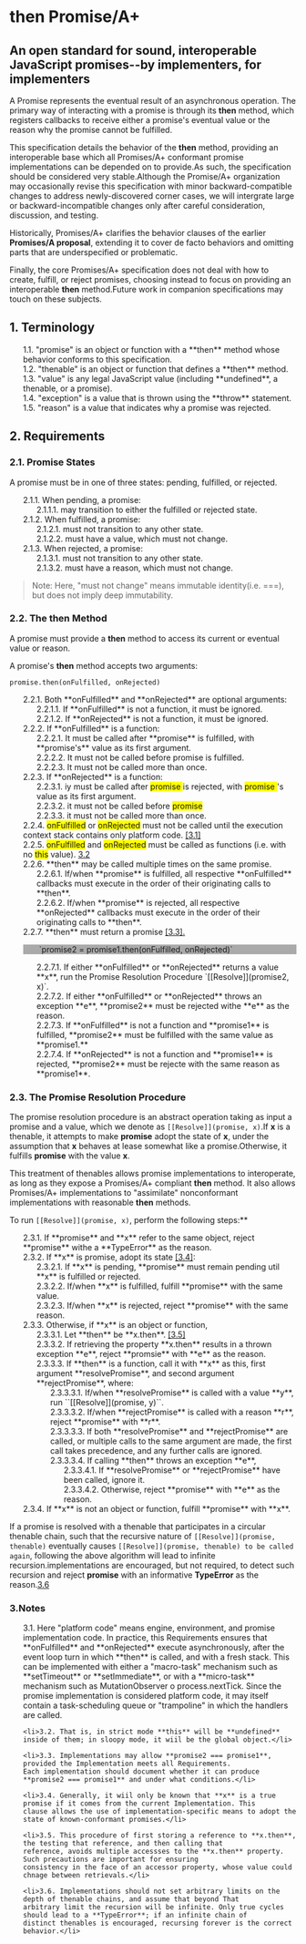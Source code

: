 # **then** Promise/A+

## An open standard for sound, interoperable JavaScript promises--by implementers, for implementers

  A Promise represents the eventual result of an asynchronous operation.
  The primary way of interacting with a promise is through its **then** method,
  which registers callbacks to receive either a promise's eventual value or the
  reason why the promise cannot be fulfilled.

  This specification details the behavior of the **then** method, providing an
  interoperable base which all Promises/A+ conformant promise implementations can
  be depended on to provide.As such, the specification should be considered very
  stable.Although the Promise/A+ organization may occasionally revise this specification
  with minor backward-compatible changes to address newly-discovered corner cases,
  we will intergrate large or backward-incompatible changes only after careful consideration, discussion, and testing.

  Historically, Promises/A+ clarifies the behavior clauses of the earlier
  **Promises/A proposal**, extending it to cover de facto behaviors and omitting parts
  that are underspecified or problematic.

  Finally, the core Promises/A+ specification does not deal with how to create, fulfill,
  or reject promises, choosing instead to focus on providing an interoperable **then**
  method.Future work in companion specifications may touch on these subjects.

## 1. Terminology

  <ul style="list-style:none;">
    <li>1.1. "promise" is an object or function with a **then** method whose behavior
    conforms to this specification.</li>
    <li>1.2. "thenable" is an object or function that defines a **then** method.</li>
    <li>1.3. "value" is any legal JavaScript value (including **undefined**, a thenable, or a promise).</li>
    <li>1.4. "exception" is a value that is thrown using the **throw** statement.</li>
    <li>1.5. "reason" is a value that indicates why a promise was rejected.</li>
  </ul>

## 2. Requirements
### 2.1. Promise States

A promise must be in one of three states: pending, fulfilled, or rejected.

  <ul style="list-style:none;">
    <li>2.1.1. When pending, a promise:
      <ul style="list-style:none;">
        <li>2.1.1.1. may transition to either the fulfilled or rejected state.</li>
      </ul>
    </li>
    <li>2.1.2. When fulfilled, a promise:
      <ul style="list-style:none;">
        <li>2.1.2.1. must not transition to any other state.</li>
        <li>2.1.2.2. must have a value, which must not change.</li>
      </ul>
    </li>
    <li>2.1.3. When rejected, a promise:
      <ul style="list-style:none;">
        <li>2.1.3.1. must not transition to any other state.</li>
        <li>2.1.3.2. must have a reason, which must not change.</li>
      </ul>
    </li>
  </ul>

> Note: Here, "must not change" means immutable identity(i.e. ===), but does not imply deep immutability.

### 2.2. The **then** Method

A promise must provide a **then** method to access its current or eventual value or reason.

A promise's **then** method accepts two arguments:
  ```
  promise.then(onFulfilled, onRejected)
  ```
  <ul style="list-style:none;">
    <li>2.2.1. Both **onFulfilled** and **onRejected** are optional arguments:
      <ul style="list-style:none;">
        <li>2.2.1.1. If **onFulfilled** is not a function, it must be ignored.</li>
        <li>2.2.1.2. If **onRejected** is not a function, it must be ignored.</li>
      </ul>
    </li>
    <li>2.2.2. If **onFulfilled** is a function:
      <ul style="list-style:none;">
        <li>2.2.2.1. It must be called after **promise** is fulfilled, with **promise's**
        value as its first argument.</li>
        <li>2.2.2.2. It must not be called before promise is fulfilled.</li>
        <li>2.2.2.3. It must not be called more than once.</li>
      </ul>
    </li>
    <li>2.2.3. If **onRejected** is a function:
      <ul style="list-style:none;">
        <li>2.2.3.1. iy must be called after <span style="background-color:#ff0">promise
        </span> is rejected, with <span style="background-color:#ff0">promise
        </span>'s value as its first argument.</li>
        <li>2.2.3.2. it must not be called before <span style="background-color:#ff0">promise</span></li>
        <li>2.2.3.3. it must not be called more than once.</li>
      </ul>
    </li>
    <li>2.2.4. <span style="background-color:#ff0">onFulfilled</span> or <span style="background-color:#ff0">onRejected</span> must not be called until the execution context stack contains only platform code. <a href="https://promisesaplus.com/#notes">[3.1]</a></li>
    <li>2.2.5. <span style="background-color:#ff0">onFulfilled</span> and
    <span style="background:#ff0">onRejected</span> must be called as functions (i.e. with no <span style="background:#ff0">this</span> value). <a href="https://promisesaplus.com/#notes">3.2</a></li>
    <li>2.2.6. **then** may be called multiple times on the same promise.
      <ul style="list-style:none;">
        <li>2.2.6.1. If/when **promise** is fulfilled, all respective **onFulfilled** callbacks must execute in the order of their originating calls to **then**.</li>
        <li>2.2.6.2. If/when **promise** is rejected, all respective **onRejected** callbacks must execute in the order of their originating calls to **then**.</li>
      </ul>
    </li>
    <li>2.2.7. **then** must return a promise <a href="https://promisesaplus.com/#notes">[3.3].</a>
    <p style="background: #aaa">&emsp;&emsp;`promise2 = promise1.then(onFulfilled, onRejected)`</p>
      <ul style="list-style:none;">
        <li>2.2.7.1. If either **onFulfilled** or **onRejected** returns a value **x**, run the Promise Resolution Procedure `[[Resolve]](promise2, x)`.</li>
        <li>2.2.7.2. If either **onFulfilled** or **onRejected** throws an exception **e**, **promise2** must be rejected withe **e** as the reason.</li>
        <li>2.2.7.3. If **onFulfilled** is not a function and **promise1** is fulfilled, **promise2** must be fulfilled with the same value as **promise1.**</li>
        <li>2.2.7.4. If **onRejected** is not a function and **promise1** is rejected, **promise2** must be rejecte with the same reason as **promise1**.</li>
      </ul>
    </li>
  </ul>

### 2.3. The Promise Resolution Procedure

The promise resolution procedure is an abstract operation taking as input a promise and a value,
which we denote as ``[[Resolve]](promise, x)``.If **x** is a thenable, it attempts to make **promise** adopt the state of **x**,
under the assumption that **x** behaves at lease somewhat like a promise.Otherwise, it fulfills **promise** with the value **x**.

This treatment of thenables allows promise implementations to interoperate, as long as they expose a Promises/A+ compliant **then** method.
It also allows Promises/A+ implementations to "assimilate" nonconformant implementations with reasonable **then** methods.

To run ``[[Resolve]](promise, x)``, perform the following steps:**

  <ul style="list-style:none;">
    <li>2.3.1. If **promise** and **x** refer to the same object, reject **promise** withe a **TypeError** as the reason.</li>
    <li>2.3.2. If **x** is promise, adopt its state <a href="https://promisesaplus.com/#notes">[3.4]</a>:
      <ul style="list-style:none;">
        <li>2.3.2.1. If **x** is pending, **promise** must remain pending util **x** is fulfilled or rejected.</li>
        <li>2.3.2.2. If/when **x** is fulfilled, fulfill **promise** with the same value.</li>
        <li>2.3.2.3. If/when **x** is rejected, reject **promise** with the same reason.</li>
      </ul>
    </li>
    <li>2.3.3. Otherwise, if **x** is an object or function,
      <ul style="list-style:none;">
        <li>2.3.3.1. Let **then** be **x.then**. <a href="https://promisesaplus.com/#notes">[3.5]</a></li>
        <li>2.3.3.2. If retrieving the property **x.then** results in a thrown exception **e**, reject **promsie** with **e** as the reason.</li>
        <li>2.3.3.3. If **then** is a function, call it with **x** as this, first argument **resolvePromise**, and second argument **rejectPromise**, where:
          <ul style="list-style:none;">
            <li>2.3.3.3.1. If/when **resolvePromise** is called with a value **y**, run ``[[Resolve]](promise, y)``.</li>
            <li>2.3.3.3.2. If/when **rejectPromise** is called with a reason **r**, reject **promise** with **r**.</li>
            <li>2.3.3.3.3. If both **resolvePromise** and **rejectPromise** are called, or multiple calls to the same argument are made, the first call takes precedence, and any further calls are ignored.</li>
            <li>2.3.3.3.4. If calling **then** throws an exception **e**,
              <ul style="list-style:none;">
                <li>2.3.3.4.1. If **resolvePromise** or **rejectPromise** have been called, ignore it.</li>
                <li>2.3.3.4.2. Otherwise, reject **promise** with **e** as the reason.</li>
              </ul>
            </li>
          </ul>
        </li>
      </ul>
    </li>
    <li>2.3.4. If **x** is not an object or function, fulfill **promise** with **x**.</li>
  </ul>

If a promise is resolved with a thenable that participates in a circular thenable chain, such that the recursive nature of
 ``[[Resolve]](promise, thenable)`` eventually causes ``[[Resolve]](promise, thenable) to be called again``,
 following the above algorithm will lead to infinite recursion.implementations are encouraged, but not required, to
 detect such recursion and reject **promise** with an informative **TypeError** as the reason.[3.6](https://promisesaplus.com/#notes)

### 3.Notes

  <ul style="list-style:none;">
    <li>3.1. Here "platform code" means engine, environment, and promise implementation code.
    In practice, this Requirements ensures that **onFulfilled** and **onRejected** execute asynchronously, after the event loop turn in
    which **then** is called, and with a fresh stack. This can be implemented with either a "macro-task" mechanism
    such as **setTimeout** or **setImmediate**, or with a **micro-task** mechanism such as MutationObserver o
    process.nextTick. Since the promise implementation is considered platform code, it may itself contain a
    task-scheduling queue or "trampoline" in which the handlers are called.</li>

    <li>3.2. That is, in strict mode **this** will be **undefined** inside of them; in sloopy mode, it wiil be the global object.</li>

    <li>3.3. Implementations may allow **promise2 === promise1**, provided the Implementation meets all Requirements.
    Each implementation should document whether it can produce **promise2 === promise1** and under what conditions.</li>

    <li>3.4. Generally, it wiil only be known that **x** is a true promise if it comes from the current Implementation. This
    clause allows the use of implementation-specific means to adopt the state of known-conformant promises.</li>

    <li>3.5. This procedure of first storing a reference to **x.then**, the testing that reference, and then calling that
    reference, avoids multiple accessses to the **x.then** property. Such precautions are important for ensuring
    consistency in the face of an accessor property, whose value could chnage between retrievals.</li>

    <li>3.6. Implementations should not set arbitrary limits on the depth of thenable chains, and assume that beyond That
    arbitrary limit the recursion will be infinite. Only true cycles should lead to a **TypeError**; if an infinite chain of
    distinct thenables is encouraged, recursing forever is the correct behavior.</li>
  </ul>
